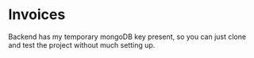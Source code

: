 # Invoices

Backend has my temporary mongoDB key present, so you can just clone and test the project without much setting up.
